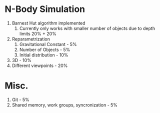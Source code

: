 # N-Body Simulation

1. Barnest Hut algorithm implemented
	1. Currently only works with smaller number of objects due to depth limits 20% + 20%
2. Reparametrization
	1. Gravitational Constant - 5%
	2. Number of Objects - 5%
	3. Initial distribution - 10%
3. 3D - 10%
4. Different viewpoints - 20%


# Misc.
1. Git - 5%
2. Shared memory, work groups, syncronization - 5%